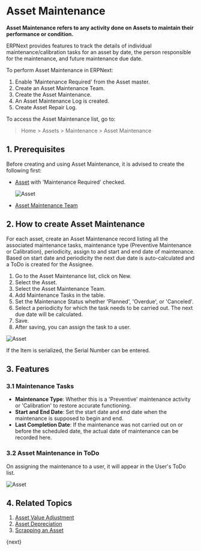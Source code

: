 <!-- add-breadcrumbs -->
# Asset Maintenance

**Asset Maintenance refers to any activity done on Assets to maintain their performance or condition.**

ERPNext provides features to track the details of individual maintenance/calibration tasks for an asset by date, the person responsible for the maintenance, and future maintenance due date.

To perform Asset Maintenance in ERPNext:

1. Enable 'Maintenance Required' from the Asset master.
2. Create an Asset Maintenance Team.
3. Create the Asset Maintenance.
4. An Asset Maintenance Log is created.
5. Create Asset Repair Log.

To access the Asset Maintenance list, go to:
> Home > Assets > Maintenance > Asset Maintenance

## 1. Prerequisites
Before creating and using Asset Maintenance, it is advised to create the following first:


* [Asset](/docs/v13/user/manual/en/asset/asset) with 'Maintenance Required' checked.

    <img class="screenshot" alt="Asset" src="{{docs_base_url}}/v13/assets/img/asset/maintenance-required.png">

* [Asset Maintenance Team](/docs/v13/user/manual/en/asset/asset-maintenance-team)

## 2. How to create Asset Maintenance
For each asset, create an Asset Maintenance record listing all the associated maintenance tasks, maintenance type (Preventive Maintenance or Calibration), periodicity, assign to and start and end date of maintenance. Based on start date and periodicity the next due date is auto-calculated and a ToDo is created for the Assignee.

1. Go to the Asset Maintenance list, click on New.
1. Select the Asset.
1. Select the Asset Maintenance Team.
1. Add Maintenance Tasks in the table.
  1. Set the Maintenance Status whether 'Planned', 'Overdue', or 'Canceled'.
  1. Select a periodicity for which the task needs to be carried out. The next due date will be calculated.
1. Save.
1. After saving, you can assign the task to a user.

<img class="screenshot" alt="Asset" src="{{docs_base_url}}/v13/assets/img/asset/asset-maintenance.png">

If the Item is serialized, the Serial Number can be entered.

## 3. Features
### 3.1 Maintenance Tasks

* **Maintenance Type**: Whether this is a 'Preventive' maintenance activity or 'Calibration' to restore accurate functioning.
* **Start and End Date**: Set the start date and end date when the maintenance is supposed to begin and end.
* **Last Completion Date**: If the maintenance was not carried out on or before the scheduled date, the actual date of maintenance can be recorded here.

### 3.2 Asset Maintenance in ToDo

On assigning the maintenance to a user, it will appear in the User's ToDo list.

<img class="screenshot" alt="Asset" src="{{docs_base_url}}/v13/assets/img/asset/asset-maintenance.png">

## 4. Related Topics
1. [Asset Value Adjustment](/docs/v13/user/manual/en/asset/asset-value-adjustment)
1. [Asset Depreciation](/docs/v13/user/manual/en/asset/asset-depreciation)
1. [Scrapping an Asset](/docs/v13/user/manual/en/asset/scrapping-an-asset)

{next}
